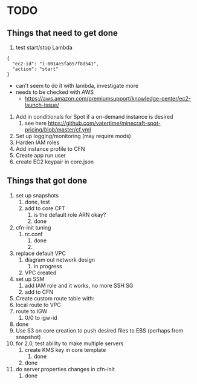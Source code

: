 # TODO

## Things that need to get done
1. test start/stop Lambda
```
{
  "ec2-id": "i-0014e5fa657f8d541",
  "action": "start"
}
```
   * can't seem to do it with lambda, investigate more 
   * needs to be checked with AWS
     * https://aws.amazon.com/premiumsupport/knowledge-center/ec2-launch-issue/
1. Add in conditionals for Spot if a on-demand instance is desired
   1. see here https://github.com/vatertime/minecraft-spot-pricing/blob/master/cf.yml
2. Set up logging/monitoring (may require mods)
3. Harden IAM roles
4. Add instance profile to CFN
5. Create app run user
8. create EC2 keypair in core.json
   
## Things that got done
1. set up snapshots
   1. done, test
   2. add to core CFT
      1. is the default role ARN okay?
      2. done
2. cfn-init tuning
   1. rc.conf
      1. done
      2. 
3. replace default VPC 
   1. diagram out network design
      1. in progress
   2. VPC created
4. set up SSM
    1.  add IAM role and it works, no more SSH SG
    2.  add to CFN
5.  Create custom route table with:
   1. local route to VPC
   2. route to IGW
      1. 0/0 to igw-id
   3. done
6. Use S3 on core creation to push desired files to EBS (perhaps from snapshot)
7. for 2.0, test ability to make multiple servers
   1. create KMS key in core template
      1. done
   2. done
8. do server.properties changes in cfn-init
   1. done